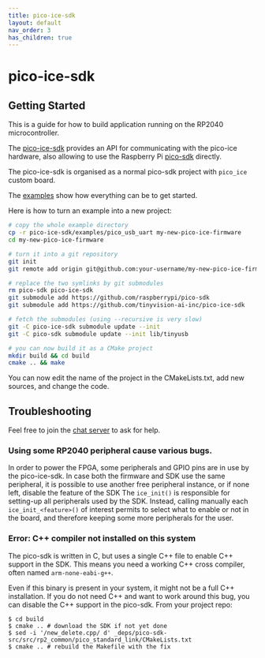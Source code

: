 ```yaml
---
title: pico-ice-sdk
layout: default
nav_order: 3
has_children: true
---
```


# pico-ice-sdk

## Getting Started

This is a guide for how to build application running on the RP2040 microcontroller.

The [pico-ice-sdk](https://github.com/tinyvision-ai-inc/pico-ice-sdk/) provides an API for communicating with the pico-ice hardware, also allowing to use the Raspberry Pi [pico-sdk](https://github.com/raspberrypi/pico-sdk/) directly.

The pico-ice-sdk is organised as a normal pico-sdk project with `pico_ice` custom board.

The [examples](https://github.com/tinyvision-ai-inc/pico-ice-sdk/blob/main/examples/) show how everything can be to get started.

Here is how to turn an example into a new project:

```bash
# copy the whole example directory
cp -r pico-ice-sdk/examples/pico_usb_uart my-new-pico-ice-firmware
cd my-new-pico-ice-firmware

# turn it into a git repository
git init
git remote add origin git@github.com:your-username/my-new-pico-ice-firmware

# replace the two symlinks by git submodules
rm pico-sdk pico-ice-sdk
git submodule add https://github.com/raspberrypi/pico-sdk
git submodule add https://github.com/tinyvision-ai-inc/pico-ice-sdk

# fetch the submodules (using --recursive is very slow)
git -C pico-ice-sdk submodule update --init
git -C pico-sdk submodule update --init lib/tinyusb

# you can now build it as a CMake project
mkdir build && cd build
cmake .. && make
```

You can now edit the name of the project in the CMakeLists.txt, add new sources, and change the code.

## Troubleshooting

Feel free to join the [chat server](https://discord.gg/sb2kwc66) to ask for help.

### Using some RP2040 peripheral cause various bugs.

In order to power the FPGA, some peripherals and GPIO pins are in use by the pico-ice-sdk.
In case both the firmware and SDK use the same peripheral, it is possible to use another free peripheral instance, or if none left, disable the feature of the SDK
The `ice_init()` is responsible for setting-up all peripherals used by the SDK.
Instead, calling manually each `ice_init_<feature>()` of interest permits to select what to enable or not in the board, and therefore keeping some more peripherals for the user.

### Error: C++ compiler not installed on this system

The pico-sdk is written in C, but uses a single C++ file to enable C++ support in the SDK.
This means you need a working C++ cross compiler, often named `arm-none-eabi-g++`.

Even if this binary is present in your system, it might not be a full C++ installation.
If you do not need C++ and want to work around this bug, you can disable the C++ support
in the pico-sdk. From your project repo:

```shell
$ cd build
$ cmake .. # download the SDK if not yet done
$ sed -i '/new_delete.cpp/ d' _deps/pico-sdk-src/src/rp2_common/pico_standard_link/CMakeLists.txt
$ cmake .. # rebuild the Makefile with the fix
```
